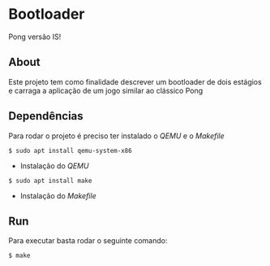 # Bootloader

Pong versão IS!

## About

Este projeto tem como finalidade descrever um bootloader de dois estágios e carraga a aplicação de um jogo similar ao clássico Pong

## Dependências

Para rodar o projeto é preciso ter instalado o _QEMU_ e o _Makefile_

```
$ sudo apt install qemu-system-x86
```

- Instalação do _QEMU_

```
$ sudo apt install make
```

- Instalação do _Makefile_

## Run

Para executar basta rodar o seguinte comando:

```
$ make
```
